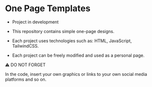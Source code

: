 # One Page Templates

- <span style="#1589F0">Project in development</span>

- This repository contains simple one-page designs.

- Each project uses technologies such as: HTML, JavaScript, TailwindCSS.

- Each project can be freely modified and used as a personal page.

:warning: DO NOT FORGET

In the code, insert your own graphics or links to your own social media platforms and so on.